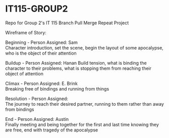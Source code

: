 # IT115-GROUP2
Repo for Group 2's IT 115 Branch Pull Merge Repeat Project

Wireframe of Story:

Beginning - Person Assigned: Sam  
Character introduction, set the scene, begin the layout of some apocalypse, who is the object of their attention

Buildup - Person Assigned:  Hanan 
Build tension, what is binding the character to their problems, what is stopping them from reaching their object of attention

Climax - Person Assigned:  E. Brink  
Breaking free of bindings and running from things

Resolution - Person Assigned:  
The journey to reach their desired partner, running to them rather than away from bindings

End - Person Assigned: Austin  
Finally meeting and being together for the first and last time knowing they are free, end with tragedy of the apocalypse
